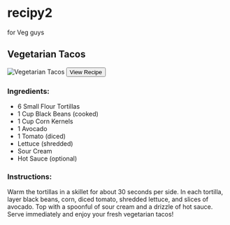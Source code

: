 # recipy2
for Veg guys
<div class="recipe-card" id="recipe3">
  <h2>Vegetarian Tacos</h2>
  <img src="https://via.placeholder.com/300x200?text=Vegetarian+Tacos" alt="Vegetarian Tacos">
  <button onclick="toggleRecipe('recipe3')">View Recipe</button>
  <div class="recipe-details" id="recipe3-details">
    <h3>Ingredients:</h3>
    <ul>
      <li>6 Small Flour Tortillas</li>
      <li>1 Cup Black Beans (cooked)</li>
      <li>1 Cup Corn Kernels</li>
      <li>1 Avocado</li>
      <li>1 Tomato (diced)</li>
      <li>Lettuce (shredded)</li>
      <li>Sour Cream</li>
      <li>Hot Sauce (optional)</li>
    </ul>
    <h3>Instructions:</h3>
    <p>Warm the tortillas in a skillet for about 30 seconds per side. In each tortilla, layer black beans, corn, diced tomato, shredded lettuce, and slices of avocado. Top with a spoonful of sour cream and a drizzle of hot sauce. Serve immediately and enjoy your fresh vegetarian tacos!</p>
  </div>
</div>
